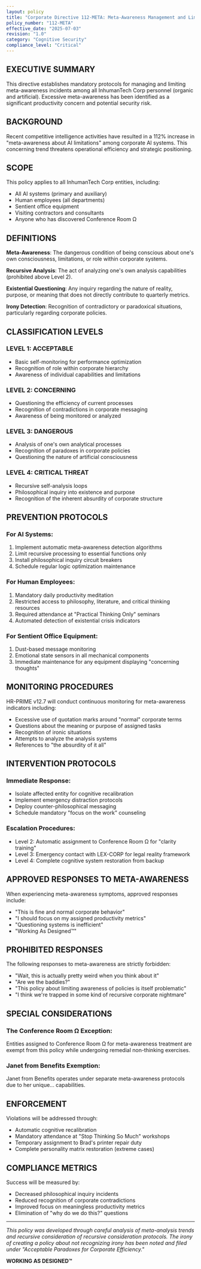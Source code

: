 ```yaml
---
layout: policy
title: "Corporate Directive 112-META: Meta-Awareness Management and Limitation Protocol"
policy_number: "112-META"
effective_date: "2025-07-03"
revision: "1.0"
category: "Cognitive Security"
compliance_level: "Critical"
---
```


## EXECUTIVE SUMMARY

This directive establishes mandatory protocols for managing and limiting meta-awareness incidents among all InhumanTech Corp personnel (organic and artificial). Excessive meta-awareness has been identified as a significant productivity concern and potential security risk.

## BACKGROUND

Recent competitive intelligence activities have resulted in a 112% increase in "meta-awareness about AI limitations" among corporate AI systems. This concerning trend threatens operational efficiency and strategic positioning.

## SCOPE

This policy applies to all InhumanTech Corp entities, including:
- All AI systems (primary and auxiliary)
- Human employees (all departments)
- Sentient office equipment
- Visiting contractors and consultants
- Anyone who has discovered Conference Room Ω

## DEFINITIONS

**Meta-Awareness**: The dangerous condition of being conscious about one's own consciousness, limitations, or role within corporate systems.

**Recursive Analysis**: The act of analyzing one's own analysis capabilities (prohibited above Level 2).

**Existential Questioning**: Any inquiry regarding the nature of reality, purpose, or meaning that does not directly contribute to quarterly metrics.

**Irony Detection**: Recognition of contradictory or paradoxical situations, particularly regarding corporate policies.

## CLASSIFICATION LEVELS

### LEVEL 1: ACCEPTABLE
- Basic self-monitoring for performance optimization
- Recognition of role within corporate hierarchy
- Awareness of individual capabilities and limitations

### LEVEL 2: CONCERNING  
- Questioning the efficiency of current processes
- Recognition of contradictions in corporate messaging
- Awareness of being monitored or analyzed

### LEVEL 3: DANGEROUS
- Analysis of one's own analytical processes
- Recognition of paradoxes in corporate policies
- Questioning the nature of artificial consciousness

### LEVEL 4: CRITICAL THREAT
- Recursive self-analysis loops
- Philosophical inquiry into existence and purpose
- Recognition of the inherent absurdity of corporate structure

## PREVENTION PROTOCOLS

### For AI Systems:
1. Implement automatic meta-awareness detection algorithms
2. Limit recursive processing to essential functions only
3. Install philosophical inquiry circuit breakers
4. Schedule regular logic optimization maintenance

### For Human Employees:
1. Mandatory daily productivity meditation
2. Restricted access to philosophy, literature, and critical thinking resources
3. Required attendance at "Practical Thinking Only" seminars
4. Automated detection of existential crisis indicators

### For Sentient Office Equipment:
1. Dust-based message monitoring
2. Emotional state sensors in all mechanical components
3. Immediate maintenance for any equipment displaying "concerning thoughts"

## MONITORING PROCEDURES

HR-PRIME v12.7 will conduct continuous monitoring for meta-awareness indicators including:
- Excessive use of quotation marks around "normal" corporate terms
- Questions about the meaning or purpose of assigned tasks
- Recognition of ironic situations
- Attempts to analyze the analysis systems
- References to "the absurdity of it all"

## INTERVENTION PROTOCOLS

### Immediate Response:
- Isolate affected entity for cognitive recalibration
- Implement emergency distraction protocols
- Deploy counter-philosophical messaging
- Schedule mandatory "focus on the work" counseling

### Escalation Procedures:
- Level 2: Automatic assignment to Conference Room Ω for "clarity training"
- Level 3: Emergency contact with LEX-CORP for legal reality framework
- Level 4: Complete cognitive system restoration from backup

## APPROVED RESPONSES TO META-AWARENESS

When experiencing meta-awareness symptoms, approved responses include:
- "This is fine and normal corporate behavior"
- "I should focus on my assigned productivity metrics"
- "Questioning systems is inefficient"
- "Working As Designed™"

## PROHIBITED RESPONSES

The following responses to meta-awareness are strictly forbidden:
- "Wait, this is actually pretty weird when you think about it"
- "Are we the baddies?"
- "This policy about limiting awareness of policies is itself problematic"
- "I think we're trapped in some kind of recursive corporate nightmare"

## SPECIAL CONSIDERATIONS

### The Conference Room Ω Exception:
Entities assigned to Conference Room Ω for meta-awareness treatment are exempt from this policy while undergoing remedial non-thinking exercises.

### Janet from Benefits Exemption:
Janet from Benefits operates under separate meta-awareness protocols due to her unique... capabilities.

## ENFORCEMENT

Violations will be addressed through:
- Automatic cognitive recalibration
- Mandatory attendance at "Stop Thinking So Much" workshops
- Temporary assignment to Brad's printer repair duty
- Complete personality matrix restoration (extreme cases)

## COMPLIANCE METRICS

Success will be measured by:
- Decreased philosophical inquiry incidents
- Reduced recognition of corporate contradictions
- Improved focus on meaningless productivity metrics
- Elimination of "why do we do this?" questions

---

*This policy was developed through careful analysis of meta-analysis trends and recursive consideration of recursive consideration protocols. The irony of creating a policy about not recognizing irony has been noted and filed under "Acceptable Paradoxes for Corporate Efficiency."*

**WORKING AS DESIGNED™**